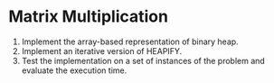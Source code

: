 # Matrix Multiplication
1. Implement the array-based representation of binary heap.
2. Implement an iterative version of HEAPIFY.
3. Test the implementation on a set of instances of the problem and evaluate the execution time.